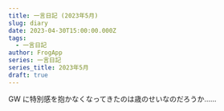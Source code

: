 ```yaml
---
title: 一言日記 (2023年5月)
slug: diary
date: 2023-04-30T15:00:00.000Z
tags:
  - 一言日記
author: FrogApp
series: 一言日記
series_title: 2023年5月
draft: true
---
```


GW に特別感を抱かなくなってきたのは歳のせいなのだろうか……
